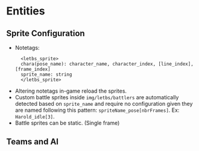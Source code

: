 # Entities

## Sprite Configuration

* Notetags:
  ```
    <letbs_sprite>
    chara(pose_name): character_name, character_index, [line_index], [frame_index]
    sprite_name: string
    </letbs_sprite>
  ```
* Altering notetags in-game reload the sprites.
* Custom battle sprites inside `img/letbs/battlers` are automatically detected based on `sprite_name`
  and require no configuration given they are named following this pattern: `spriteName_pose[nbrFrames]`.
  Ex: `Harold_idle[3]`.
* Battle sprites can be static. (Single frame)

## Teams and AI